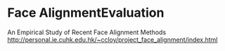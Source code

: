 # Face AlignmentEvaluation
An Empirical Study of Recent Face Alignment Methods
http://personal.ie.cuhk.edu.hk/~ccloy/project_face_alignment/index.html
